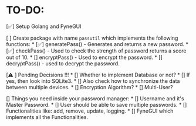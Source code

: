 # TO-DO:

[✅] Setup Golang and FyneGUI

[  ] Create package with name `passutil` which implements the following functions:
    * [✅] generatePass() - Generates and returns a new password.
    * [✅] checkPass() - Used to check the strength of password returns a score out of 10.
    * [] encryptPass() - Used to encrypt the password.
    * [] decryptPass() - used to decrypt the password.

[⚠️ ] Pending Decisions !!!
    * [] Whether to implement Database or not?
        * [] If yes, then look into SQLite3.
        * [] Also check how to synchronize the data between multiple devices.
    * [] Encryption Algorithm?
    * [] Multi-User?

[] Things you need inside your password manager:
    * [] Username and it's Master Password.
    * [] User should be able to save multiple passwords.
    * [] Functionalities like: add, remove, update, logging.
    * [] FyneGUI which implements all the Functionalities.
